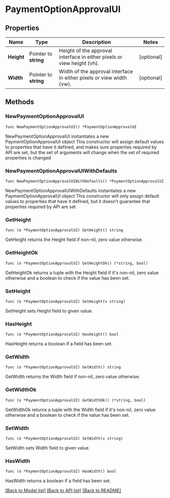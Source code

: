 # PaymentOptionApprovalUI

## Properties

Name | Type | Description | Notes
------------ | ------------- | ------------- | -------------
**Height** | Pointer to **string** | Height of the approval interface in either pixels or view height (vh). | [optional] 
**Width** | Pointer to **string** | Width of the approval interface in either pixels or view width (vw). | [optional] 

## Methods

### NewPaymentOptionApprovalUI

`func NewPaymentOptionApprovalUI() *PaymentOptionApprovalUI`

NewPaymentOptionApprovalUI instantiates a new PaymentOptionApprovalUI object
This constructor will assign default values to properties that have it defined,
and makes sure properties required by API are set, but the set of arguments
will change when the set of required properties is changed

### NewPaymentOptionApprovalUIWithDefaults

`func NewPaymentOptionApprovalUIWithDefaults() *PaymentOptionApprovalUI`

NewPaymentOptionApprovalUIWithDefaults instantiates a new PaymentOptionApprovalUI object
This constructor will only assign default values to properties that have it defined,
but it doesn't guarantee that properties required by API are set

### GetHeight

`func (o *PaymentOptionApprovalUI) GetHeight() string`

GetHeight returns the Height field if non-nil, zero value otherwise.

### GetHeightOk

`func (o *PaymentOptionApprovalUI) GetHeightOk() (*string, bool)`

GetHeightOk returns a tuple with the Height field if it's non-nil, zero value otherwise
and a boolean to check if the value has been set.

### SetHeight

`func (o *PaymentOptionApprovalUI) SetHeight(v string)`

SetHeight sets Height field to given value.

### HasHeight

`func (o *PaymentOptionApprovalUI) HasHeight() bool`

HasHeight returns a boolean if a field has been set.

### GetWidth

`func (o *PaymentOptionApprovalUI) GetWidth() string`

GetWidth returns the Width field if non-nil, zero value otherwise.

### GetWidthOk

`func (o *PaymentOptionApprovalUI) GetWidthOk() (*string, bool)`

GetWidthOk returns a tuple with the Width field if it's non-nil, zero value otherwise
and a boolean to check if the value has been set.

### SetWidth

`func (o *PaymentOptionApprovalUI) SetWidth(v string)`

SetWidth sets Width field to given value.

### HasWidth

`func (o *PaymentOptionApprovalUI) HasWidth() bool`

HasWidth returns a boolean if a field has been set.


[[Back to Model list]](../README.md#documentation-for-models) [[Back to API list]](../README.md#documentation-for-api-endpoints) [[Back to README]](../README.md)


